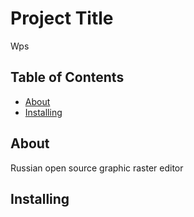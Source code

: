 # Project Title

Wps

## Table of Contents

- [About](#about)
- [Installing](#installing)

## About <a name = "about"></a>

Russian open source graphic raster editor

## Installing <a name = "installing"></a>
